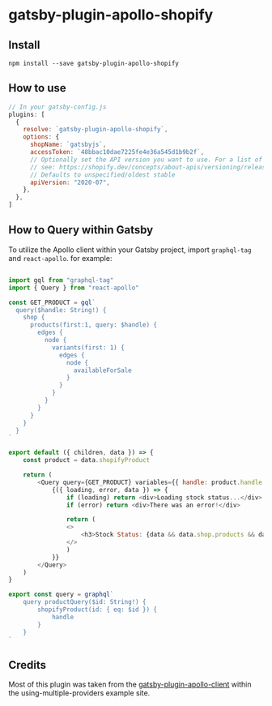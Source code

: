 # gatsby-plugin-apollo-shopify

## Install

`npm install --save gatsby-plugin-apollo-shopify`

## How to use

```js
// In your gatsby-config.js
plugins: [
  {
    resolve: `gatsby-plugin-apollo-shopify`,
    options: {
      shopName: `gatsbyjs`,
      accessToken: `48bbac10dae7225fe4e36a545d1b9b2f`,
      // Optionally set the API version you want to use. For a list of available API versions,
      // see: https://shopify.dev/concepts/about-apis/versioning/release-notes
      // Defaults to unspecified/oldest stable
      apiVersion: "2020-07",
    },
  },
]
```

## How to Query within Gatsby

To utilize the Apollo client within your Gatsby project, import `graphql-tag` and `react-apollo`. for example:

```js

import gql from "graphql-tag"
import { Query } from "react-apollo"

const GET_PRODUCT = gql`
  query($handle: String!) {
    shop {
      products(first:1, query: $handle) {
        edges {
          node {
            variants(first: 1) {
              edges {
                node {
                  availableForSale
                }
              }
            }
          }
        }
      }
    }
  }
`

export default ({ children, data }) => {
    const product = data.shopifyProduct

    return (
        <Query query={GET_PRODUCT} variables={{ handle: product.handle }}>
            {({ loading, error, data }) => {
                if (loading) return <div>Loading stock status...</div>
                if (error) return <div>There was an error!</div>

                return (
                <>
                    <h3>Stock Status: {data && data.shop.products && data.shop.products.edges[0].node.variants && data.shop.products.edges[0].node.variants.edges[0].node.availableForSale.toString()}</h3>
                </>
                )
            }}
        </Query>
    )
}

export const query = graphql`
    query productQuery($id: String!) {
        shopifyProduct(id: { eq: $id }) {
            handle
        }
    }
`

```

## Credits

Most of this plugin was taken from the [gatsby-plugin-apollo-client](https://github.com/gatsbyjs/gatsby/tree/master/examples/using-multiple-providers/plugins/gatsby-plugin-apollo-client) within the using-multiple-providers example site.